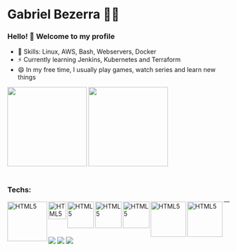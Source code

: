 # Gabriel Bezerra :man_technologist:

### Hello! 👋 Welcome to my profile

 - 📌 Skills: Linux, AWS, Bash, Webservers, Docker 
 - ⚡ Currently learning Jenkins, Kubernetes and Terraform
 - 😄 In my free time, I usually play games, watch series and learn new things

<div>
<img height="180em" src="https://github-readme-stats.vercel.app/api?username=gabbezerra&show_icons=true&theme=dark"/>
<img height="180em" src="https://github-readme-stats.vercel.app/api/top-langs/?username=gabbezerra&layout=compact&langs_count=16&theme=dark" />
<div>

 <div style="display: inline_block"><br>
    <h3>Techs:</h3>
    <img align="left" alt="HTML5" width="90px" src="https://thiagoalexandria.com.br/assets/img/nginx-logo.png">
    <img align="left" alt="HTML5" width="40px" src="https://thiagoalexandria.com.br/assets/img/apache-logo.png">
    <img align="left" alt="HTML5" width="60px" src="https://thiagoalexandria.com.br/assets/img/bash-logo.png">
    <img align="left" alt="HTML5" width="60px" src="https://thiagoalexandria.com.br/assets/img/terraform-logo.png">
    <img align="left" alt="HTML5" width="60px" src="https://thiagoalexandria.com.br/assets/img/docker-logo.png">
    <img align="left" alt="HTML5" width="80px" src="https://thiagoalexandria.com.br/assets/img/jenkins-logo.png">
    <img align="left" alt="HTML5" width="80px" src="https://www.logo.wine/a/logo/Kubernetes/Kubernetes-Logo.wine.svg">
</div>

 ---

<div> 
  <a href="https://instagram.com/gabbezerra" target="_blank"><img src="https://img.shields.io/badge/-Instagram-%23E4405F?style=for-the-badge&logo=instagram&logoColor=white" target="_blank"></a>
  <a href = "mailto: gabrielbl258@gmail.com"><img src="https://img.shields.io/badge/-Gmail-%23333?style=for-the-badge&logo=gmail&logoColor=white" target="_blank"></a>
  <a href="https://www.linkedin.com/in/gabriel-bezerra-19744479" target="_blank"><img src="https://img.shields.io/badge/-LinkedIn-%230077B5?style=for-the-badge&logo=linkedin&logoColor=white" target="_blank"></a> 
</div>